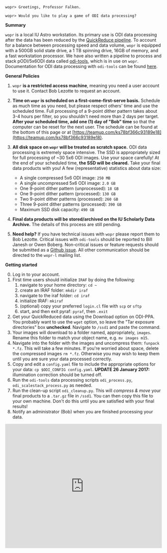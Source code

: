 ---
---
`wopr> Greetings, Professor Falken.`

`wopr> Would you like to play a game of ODI data processing?`

**Summary** 

`wopr` is a local IU Astro workstation. Its primary use is ODI data processing after the data has been reduced by the [QuickReduce pipeline](https://portal.odi.iu.edu). To account for a balance between processing speed and data volume, `wopr` is equipped with a 500GB solid state drive, a 1 TB spinning drive, 16GB of memory, and a fast workstation processor. We have also written a pipeline to process and stack pODI/5x6ODI data called [odi-tools](https://github.com/bjanesh/odi-tools), which is in use on `wopr`. Documentation for ODI data processing with `odi-tools` can be found [here](http://odi-tools.readthedocs.io).

**General Policies**

1. `wopr` **is a restricted access machine**, meaning you need a user account to use it. Contact Bob Lezotte to request an account. 

2. **Time on `wopr` is scheduled on a first-come-first-serve basis.** Schedule as much time as you need, but please respect others' time and use the scheduled time. Full processing of a 9-point dither pattern takes about 3-4 hours per filter, so you shouldn't need more than 2 days per target. **After your scheduled time, add one (1) day of "Bob" time** so that the computer can be reset for the next user. The schedule can be found at the bottom of this page or at [https://teamup.com/ks78bf366c93189e18](https://teamup.com/ks78bf366c93189e18). 

3. **All disk space on `wopr` will be treated as scratch space.** ODI data processing is extremely space intensive. The SSD is appropriately sized for full processing of ~30 5x6 ODI images. Use your space carefully! At the end of your scheduled time, **the SSD will be cleared.** Take your final data products with you! A few (representative) statistics about data size:
    * A single compressed 5x6 ODI image: `250 MB`
    * A single uncompressed 5x6 ODI image: `2.0 GB`
    * One 9-point dither pattern (unprocessed): `18 GB`
    * One 9-point dither pattern (processed): `130 GB`
    * Two 9-point dither patterns (processed): `260 GB`
    * Three 9-point dither patterns (processed): `390 GB`
    * Maximum SSD disk capacity: `490 GB`

4. **Final data products will be stored/archived on the IU Scholarly Data Archive.** The details of this process are still pending.

5. **Need help?** If you have technical issues with `wopr` please report them to Bob Lezotte. Critical issues with `odi-tools` should be reported to Bill Janesh or Owen Boberg. Non-critical issues or feature requests should be submitted as a [Github issue](https://github.com/bjanesh/odi-tools/issues). All other communication should be directed to the `wopr-l` mailing list.

**Getting started**

0. Log in to your account.
1. First time users should initialize `IRAF` by doing the following:
    1. navigate to your home directory: `cd ~`
    2. create an IRAF folder: `mkdir iraf`
    3. navigate to the iraf folder: `cd iraf`
    4. initialize IRAF: `mkiraf`
    5. (optional) copy your preferred `login.cl` file with `scp` or `sftp`
    6. start, and then exit pyraf: `pyraf`, then `.exit`
2. Get your QuickReduced data using the Download option on ODI-PPA. You probably want to use the `wget` option, so leave the "Tar exposure directories" box **unchecked**. Navigate to `/ssd1` and paste the command.
3. Your images will download to a folder named, appropriately, `images`. Rename this folder to match your object name, e.g. `mv images m15`.
4. Navigate into the folder with the images and uncompress them: `funpack *.fz`. This will take a few minutes. If you're worried about space, delete the compressed images `rm *.fz`. Otherwise you may wish to keep them until you are sure your data processed correctly.
5. Copy and edit a `config.yaml` file to include the appropriate options for your data: `cp $ODI_CONFIG config.yaml`. **UPDATE 26 January 2017:** illumination correction should be turned off.
6. Run the `odi-tools` data processing scripts `odi_process.py`, `odi_scalestack_process.py` as needed. 
7. Run the clean-up script `odi_cleanup.py`. This will *compress & move* your final products to a `.tar.gz` file in `/ssd1`. You can then copy this file to your own machine. Don't do this until you are satisfied with your final results!
8. Notify an administrator (Bob) when you are finished processing your data.

<iframe src="https://teamup.com/ks78bf366c93189e18" frameborder="0" width="100%" height="400"></iframe> 
